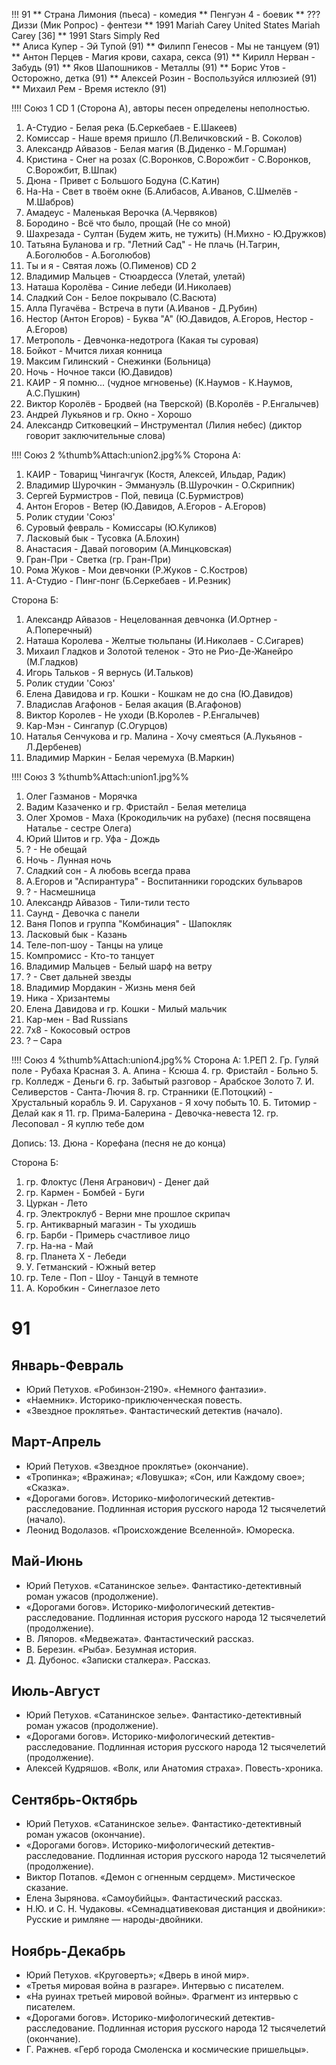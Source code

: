 !!!  91
** Страна Лимония (пьеса) - комедия
** Пенгуэн 4 - боевик
** ??? Диззи (Мик Ропрос) - фентези
** 1991	Mariah Carey	United States	Mariah Carey		[36]
** 1991	Stars	Simply Red	
** Алиса Купер - Эй Тупой (91)
** Филипп Генесов - Мы не танцуем (91)
** Антон Перцев - Магия крови, сахара, секса (91)
** Кирилл Нерван - Забудь (91)
** Яков Шапошников - Металлы (91)
** Борис Утов - Осторожно, детка (91)
** Алексей Розин - Воспользуйся иллюзией (91)
** Михаил Рем - Время истекло (91)

!!!! Союз 1
CD 1 (Сторона А), авторы песен определены неполностью.
1. А-Студио - Белая река (Б.Серкебаев - Е.Шакеев)
2. Комиссар - Наше время пришло (Л.Величковский - В. Соколов)
3. Александр Айвазов - Белая магия (В.Диденко - М.Горшман)
4. Кристина - Снег на розах (С.Воронков, С.Ворожбит - С.Воронков, С.Ворожбит, В.Шпак)
5. Дюна - Привет с Большого Бодуна (С.Катин)
6. На-На - Свет в твоём окне (Б.Алибасов, А.Иванов, С.Шмелёв - М.Шабров)
7. Амадеус - Маленькая Верочка (А.Червяков)
8. Бородино - Всё что было, прощай (Не со мной)
9. Шахрезада - Султан (Будем жить, не тужить) (Н.Михно - Ю.Дружков)
10. Татьяна Буланова и гр. "Летний Сад" - Не плачь (Н.Тагрин, А.Боголюбов - А.Боголюбов)
11. Ты и я - Святая ложь (О.Пименов)
CD 2
1. Владимир Мальцев - Стюардесса (Улетай, улетай)
2. Наташа Королёва - Синие лебеди (И.Николаев)
3. Сладкий Сон - Белое покрывало (С.Васюта)
4. Алла Пугачёва - Встреча в пути (А.Иванов - Д.Рубин)
5. Нестор (Антон Егоров) - Буква "А" (Ю.Давидов, А.Егоров, Нестор - А.Егоров)
6. Метрополь - Девчонка-недотрога (Какая ты суровая)
7. Бойкот - Мчится лихая конница
8. Максим Гилинский - Снежинки (Больница)
9. Ночь - Ночное такси (Ю.Давидов)
10. КАИР - Я помню... (чудное мгновенье) (К.Наумов - К.Наумов, А.С.Пушкин)
11. Виктор Королёв - Бродвей (на Тверской) (В.Королёв - Р.Енгалычев)
12. Андрей Лукьянов и гр. Окно - Хорошо
13. Александр Ситковецкий – Инструментал (Лилия небес) (диктор говорит заключительные слова)

!!!! Союз 2
%thumb%Attach:union2.jpg%%
Сторона А: 
1. КАИР - Товарищ Чингачгук (Костя, Алексей, Ильдар, Радик) 
2. Владимир Шурочкин - Эммануэль (В.Шурочкин - О.Скрипник) 
3. Сергей Бурмистров - Пой, певица (С.Бурмистров) 
4. Антон Егоров - Ветер (Ю.Давидов, А.Егоров - А.Егоров) 
5. Ролик студии 'Союз' 
6. Суровый февраль - Комиссары (Ю.Куликов) 
7. Ласковый бык - Тусовка (А.Блохин) 
8. Анастасия - Давай поговорим (А.Минцковская) 
9. Гран-При - Светка (гр. Гран-При) 
10. Рома Жуков - Мои девчонки (Р.Жуков - С.Костров) 
11. А-Студио - Пинг-понг (Б.Серкебаев - И.Резник) 

Сторона Б: 
1. Александр Айвазов - Нецелованная девчонка (И.Ортнер - А.Поперечный) 
2. Наташа Королева - Желтые тюльпаны (И.Николаев - С.Сигарев) 
3. Михаил Гладков и Золотой теленок - Это не Рио-Де-Жанейро (М.Гладков) 
4. Игорь Тальков - Я вернусь (И.Тальков) 
5. Ролик студии 'Союз' 
6. Елена Давидова и гр. Кошки - Кошкам не до сна (Ю.Давидов) 
7. Владислав Агафонов - Белая акация (В.Агафонов) 
8. Виктор Королев - Не уходи (В.Королев - Р.Енгалычев) 
9. Кар-Мэн - Сингапур (С.Огурцов) 
10. Наталья Сенчукова и гр. Малина - Хочу смеяться (А.Лукьянов - Л.Дербенев) 
11. Владимир Маркин - Белая черемуха (В.Маркин)

!!!! Союз 3
%thumb%Attach:union1.jpg%%
1. Олег Газманов - Морячка
2. Вадим Казаченко и гр. Фристайл - Белая метелица
3. Олег Хромов - Маха (Крокодильчик на рубахе) (песня посвящена Наталье - сестре Олега)
4. Юрий Шитов и гр. Уфа - Дождь
5. ? - Не обещай
6. Ночь - Лунная ночь
7. Сладкий сон - А любовь всегда права
8. А.Егоров и "Аспирантура" - Воспитанники городских бульваров
9. ? - Насмешница
10. Александр Айвазов - Тили-тили тесто
11. Саунд - Девочка с панели
12. Ваня Попов и группа "Комбинация" - Шапокляк
13. Ласковый бык - Казань
14. Теле-поп-шоу - Танцы на улице
15. Компромисс - Кто-то танцует
16. Владимир Мальцев - Белый шарф на ветру
17. ? - Свет дальней звезды 
18. Владимир Мордакин - Жизнь меня бей
19. Ника - Хризантемы
20. Елена Давидова и гр. Кошки - Милый мальчик
21. Кар-мен - Bad Russians
22. 7x8 - Кокосовый остров
23. ? – Сара

!!!! Союз 4
%thumb%Attach:union4.jpg%%
Сторона А: 
1.РЕП 
2. Гр. Гуляй поле - Рубаха Красная 
3. А. Апина - Ксюша 
4. гр. Фристайл - Больно 
5. гр. Колледж - Деньги 
6. гр. Забытый разговор - Арабское Золото 
7. И. Селиверстов - Санта-Лючия 
8. гр. Странники (Е.Потоцкий) - Хрустальный корабль 
9. И. Саруханов - Я хочу побыть 
10. Б. Титомир - Делай как я 
11. гр. Прима-Балерина - Девочка-невеста 
12. гр. Лесоповал - Я куплю тебе дом 

Допись: 
13. Дюна - Корефана (песня не до конца) 

Сторона Б: 
1. гр. Флоктус (Леня Агранович) - Денег дай 
2. гр. Кармен - Бомбей - Буги 
3. Цуркан - Лето 
4. гр. Электроклуб - Верни мне прошлое скрипач 
5. гр. Антикварный магазин - Ты уходишь 
6. гр. Барби - Примерь счастливое лицо 
7. гр. На-на - Май 
8. гр. Планета Х - Лебеди 
9. У. Гетманский - Южный ветер 
10. гр. Теле - Поп - Шоу - Танцуй в темноте 
11. А. Коробкин - Синеглазое лето

# 91
## Январь-Февраль	
*   Юрий Петухов. «Робинзон-2190». «Немного фантазии».
*   «Наемник». Историко-приключенческая повесть.
*   «Звездное проклятье». Фантастический детектив (начало).
	
## Март-Апрель	
*   Юрий Петухов. «Звездное проклятье» (окончание).
*   «Тропинка»; «Вражина»; «Ловушка»; «Сон, или Каждому свое»; «Сказка».
*   «Дорогами богов». Историко-мифологический детектив-расследование. Подлинная история русского народа 12 тысячелетий (начало).
*   Леонид Водолазов. «Происхождение Вселенной». Юмореска.

## Май-Июнь	
*   Юрий Петухов. «Сатанинское зелье». Фантастико-детективный роман ужасов (продолжение).
*   «Дорогами богов». Историко-мифологический детектив-расследование. Подлинная история русского народа 12 тысячелетий (продолжение).
*   В. Ляпоров. «Медвежата». Фантастический рассказ.
*   В. Березин. «Рыба». Безумная история.
*   Д. Дубонос. «Записки сталкера». Рассказ.

## Июль-Август	
*   Юрий Петухов. «Сатанинское зелье». Фантастико-детективный роман ужасов (продолжение).
*   «Дорогами богов». Историко-мифологический детектив-расследование. Подлинная история русского народа 12 тысячелетий (продолжение).
*   Алексей Кудряшов. «Волк, или Анатомия страха». Повесть-хроника.

## Сентябрь-Октябрь	
*   Юрий Петухов. «Сатанинское зелье». Фантастико-детективный роман ужасов (окончание).
*   «Дорогами богов». Историко-мифологический детектив-расследование. Подлинная история русского народа 12 тысячелетий (продолжение).
*   Виктор Потапов. «Демон с огненным сердцем». Мистическое сказание.
*   Елена Зырянова. «Самоубийцы». Фантастический рассказ.
*   Н.Ю. и С. Н. Чудаковы. «Семнадцативековая дистанция и двойники»: Русские и римляне — народы-двойники.

## Ноябрь-Декабрь	
*   Юрий Петухов. «Круговерть»; «Дверь в иной мир».
*   «Третья мировая война в разгаре». Интервью с писателем.
*   «На руинах третьей мировой войны». Фрагмент из интервью с писателем.
*   «Дорогами богов». Историко-мифологический детектив-расследование. Подлинная история русского народа 12 тысячелетий (окончание).
*   Г. Ражнев. «Герб города Смоленска и космические пришельцы».
